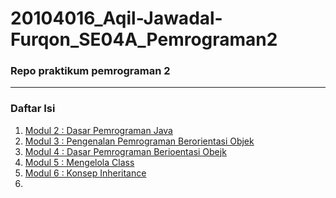 # 20104016_Aqil-Jawadal-Furqon_SE04A_Pemrograman2

### Repo praktikum pemrograman 2

<hr>

### Daftar Isi
1. [Modul 2 : Dasar Pemrograman Java](https://github.com/awaqo/20104016_Aqil-Jawadal-Furqon_SE04A_Pemrograman2/tree/modul2)
2. [Modul 3 : Pengenalan Pemrograman Berorientasi Objek](https://github.com/awaqo/20104016_Aqil-Jawadal-Furqon_SE04A_Pemrograman2/tree/modul3)
3. [Modul 4 : Dasar Pemrograman Berioentasi Obejk](https://github.com/awaqo/20104016_Aqil-Jawadal-Furqon_SE04A_Pemrograman2/tree/modul4)
4. [Modul 5 : Mengelola Class](https://github.com/awaqo/20104016_Aqil-Jawadal-Furqon_SE04A_Pemrograman2/tree/modul5)
5. [Modul 6 : Konsep Inheritance](https://github.com/awaqo/20104016_Aqil-Jawadal-Furqon_SE04A_Pemrograman2/tree/modul6)
6. 

